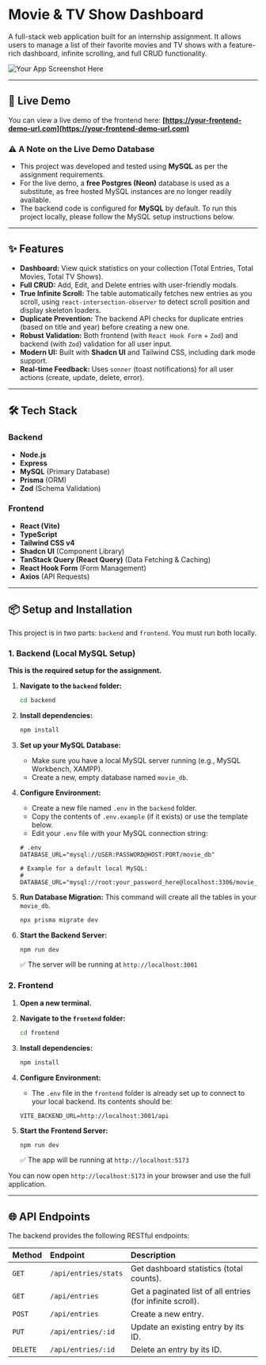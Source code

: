 # Movie & TV Show Dashboard

A full-stack web application built for an internship assignment. It allows users to manage a list of their favorite movies and TV shows with a feature-rich dashboard, infinite scrolling, and full CRUD functionality.

![Your App Screenshot Here](https://i.imgur.com/70809c.png)

---

## 🚀 Live Demo

You can view a live demo of the frontend here:
**[https://your-frontend-demo-url.com](https://your-frontend-demo-url.com)**

### ⚠️ A Note on the Live Demo Database

* This project was developed and tested using **MySQL** as per the assignment requirements.
* For the live demo, a **free Postgres (Neon)** database is used as a substitute, as free hosted MySQL instances are no longer readily available.
* The backend code is configured for **MySQL** by default. To run this project locally, please follow the MySQL setup instructions below.

---

## ✨ Features

* **Dashboard:** View quick statistics on your collection (Total Entries, Total Movies, Total TV Shows).
* **Full CRUD:** Add, Edit, and Delete entries with user-friendly modals.
* **True Infinite Scroll:** The table automatically fetches new entries as you scroll, using `react-intersection-observer` to detect scroll position and display skeleton loaders.
* **Duplicate Prevention:** The backend API checks for duplicate entries (based on title and year) before creating a new one.
* **Robust Validation:** Both frontend (with `React Hook Form` + `Zod`) and backend (with `Zod`) validation for all user input.
* **Modern UI:** Built with **Shadcn UI** and Tailwind CSS, including dark mode support.
* **Real-time Feedback:** Uses `sonner` (toast notifications) for all user actions (create, update, delete, error).

---

## 🛠️ Tech Stack

### Backend
* **Node.js**
* **Express**
* **MySQL** (Primary Database)
* **Prisma** (ORM)
* **Zod** (Schema Validation)

### Frontend
* **React (Vite)**
* **TypeScript**
* **Tailwind CSS v4**
* **Shadcn UI** (Component Library)
* **TanStack Query (React Query)** (Data Fetching & Caching)
* **React Hook Form** (Form Management)
* **Axios** (API Requests)

---

## 📦 Setup and Installation

This project is in two parts: `backend` and `frontend`. You must run both locally.

### 1. Backend (Local MySQL Setup)

**This is the required setup for the assignment.**

1.  **Navigate to the `backend` folder:**
    ```bash
    cd backend
    ```

2.  **Install dependencies:**
    ```bash
    npm install
    ```

3.  **Set up your MySQL Database:**
    * Make sure you have a local MySQL server running (e.g., MySQL Workbench, XAMPP).
    * Create a new, empty database named `movie_db`.

4.  **Configure Environment:**
    * Create a new file named `.env` in the `backend` folder.
    * Copy the contents of `.env.example` (if it exists) or use the template below.
    * Edit your `.env` file with your MySQL connection string:

    ```env
    # .env
    DATABASE_URL="mysql://USER:PASSWORD@HOST:PORT/movie_db"
    
    # Example for a default local MySQL:
    # DATABASE_URL="mysql://root:your_password_here@localhost:3306/movie_db"
    ```

5.  **Run Database Migration:**
    This command will create all the tables in your `movie_db`.
    ```bash
    npx prisma migrate dev
    ```

6.  **Start the Backend Server:**
    ```bash
    npm run dev
    ```
    ✅ The server will be running at `http://localhost:3001`

### 2. Frontend

1.  **Open a new terminal.**
2.  **Navigate to the `frontend` folder:**
    ```bash
    cd frontend
    ```

3.  **Install dependencies:**
    ```bash
    npm install
    ```

4.  **Configure Environment:**
    * The `.env` file in the `frontend` folder is already set up to connect to your local backend. Its contents should be:
    ```env
    VITE_BACKEND_URL=http://localhost:3001/api
    ```

5.  **Start the Frontend Server:**
    ```bash
    npm run dev
    ```
    ✅ The app will be running at `http://localhost:5173`

You can now open `http://localhost:5173` in your browser and use the full application.

---

## 🌐 API Endpoints

The backend provides the following RESTful endpoints:

| Method | Endpoint | Description |
| :--- | :--- | :--- |
| `GET` | `/api/entries/stats` | Get dashboard statistics (total counts). |
| `GET` | `/api/entries` | Get a paginated list of all entries (for infinite scroll). |
| `POST` | `/api/entries` | Create a new entry. |
| `PUT` | `/api/entries/:id` | Update an existing entry by its ID. |
| `DELETE` | `/api/entries/:id` | Delete an entry by its ID. |